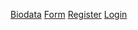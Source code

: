 [Biodata](http://127.0.0.1:5500/biodata.html)
[Form](http://127.0.0.1:5500/form.html)
[Register](http://127.0.0.1:5500/register.html)
[Login](http://127.0.0.1:5500/login.html)
